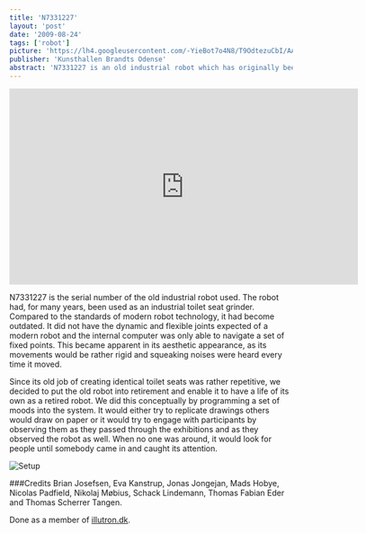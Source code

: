 ```yaml
---
title: 'N7331227'
layout: 'post'
date: '2009-08-24'
tags: ['robot']
picture: 'https://lh4.googleusercontent.com/-YieBot7o4N8/T9OdtezuCbI/AAAAAAAAIT8/Si0okanm_dE/s603/photo.jpg'
publisher: 'Kunsthallen Brandts Odense'
abstract: 'N7331227 is an old industrial robot which has originally been used to grind toilet seats. It was given a new life and a new home at the art museum Kunsthallen Brandts in Odense from August 21th to November 29th 2009.'
---
```





<iframe src="http://player.vimeo.com/video/7699705?byline=0&amp;portrait=0&amp;color=ffffff" width="620" height="349" frameborder="0" webkitAllowFullScreen mozallowfullscreen allowFullScreen></iframe>

N7331227 is the serial number of the old industrial robot used. The robot had, for many years, been used as an industrial toilet seat grinder. Compared to the standards of modern robot technology, it had become outdated. It did not have the dynamic and flexible joints expected of a modern robot and the internal computer was only able to navigate a set of fixed points. This became apparent in its aesthetic appearance, as its movements would be rather rigid and squeaking noises were heard every time it moved.

Since its old job of creating identical toilet seats was rather repetitive, we decided to put the old robot into retirement and enable it to have a life of its own as a retired robot. We did this conceptually by programming a set of moods into the system. It would either try to replicate drawings others would draw on paper or it would try to engage with participants by observing them as they passed through the exhibitions and as they observed the robot as well. When no one was around, it would look for people until somebody came in and caught its attention.

![Setup](https://lh3.googleusercontent.com/-2RmvogfooIw/T9OeSnMaSaI/AAAAAAAAIUA/rY-TV8HGgaM/s603/photo.jpg)

###Credits
Brian Josefsen, Eva Kanstrup, Jonas Jongejan, Mads Hobye, Nicolas Padfield, Nikolaj Møbius, Schack Lindemann, Thomas Fabian Eder and Thomas Scherrer Tangen.

Done as a member of [illutron.dk](http://illutron.dk/).
